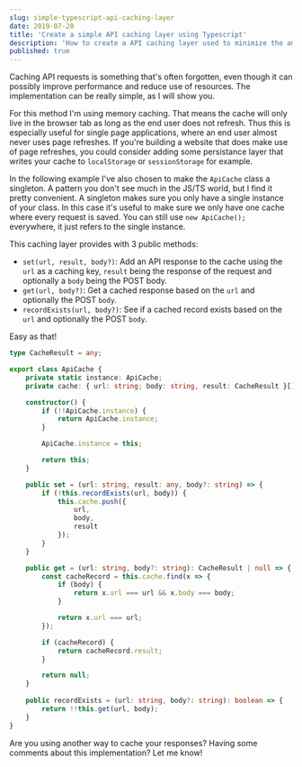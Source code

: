 ```yaml
---
slug: simple-typescript-api-caching-layer
date: 2019-07-20
title: 'Create a simple API caching layer using Typescript'
description: 'How to create a API caching layer used to minimize the amount of calls'
published: true
---
```


Caching API requests is something that's often forgotten, even though it can possibly improve performance and reduce use of resources. The implementation can be really simple, as I will show you. 

For this method I'm using memory caching. That means the cache will only live in the browser tab as long as the end user does not refresh. Thus this is especially useful for single page applications, where an end user almost never uses page refreshes. If you're building a website that does make use of page refreshes, you could consider adding some persistance layer that writes your cache to `localStorage` or `sessionStorage` for example.

In the following example I've also chosen to make the `ApiCache` class a singleton. A pattern you don't see much in the JS/TS world, but I find it pretty convenient. A singleton makes sure you only have a single instance of your class. In this case it's useful to make sure we only have one cache where every request is saved. You can still use `new ApiCache();` everywhere, it just refers to the single instance. 

This caching layer provides with 3 public methods:
- `set(url, result, body?)`: Add an API response to the cache using the `url` as a caching key, `result` being the response of the request and optionally a `body` being the POST body. 
- `get(url, body?)`: Get a cached response based on the `url` and optionally the POST `body`.
- `recordExists(url, body?)`: See if a cached record exists based on the `url` and optionally the POST `body`.

Easy as that!

```typescript
type CacheResult = any;

export class ApiCache {
    private static instance: ApiCache;
    private cache: { url: string; body: string, result: CacheResult }[] = [];

    constructor() {
        if (!!ApiCache.instance) {
            return ApiCache.instance;
        }

        ApiCache.instance = this;

        return this;
    }

    public set = (url: string, result: any, body?: string) => {
        if (!this.recordExists(url, body)) {
            this.cache.push({
                url,
                body,
                result
            });
        }
    }

    public get = (url: string, body?: string): CacheResult | null => {
        const cacheRecord = this.cache.find(x => {
            if (body) {
                return x.url === url && x.body === body;
            }

            return x.url === url;
        });

        if (cacheRecord) {
            return cacheRecord.result;
        }

        return null;
    }
    
    public recordExists = (url: string, body?: string): boolean => {
        return !!this.get(url, body);
    }
}
```

Are you using another way to cache your responses? Having some comments about this implementation? Let me know!